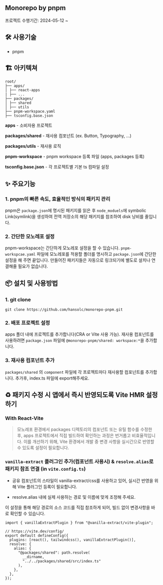 ## Monorepo by pnpm

프로젝트 수행기간: 2024-05-12 ~

## 🛠️ 사용기술

- pnpm

## 🏗️ 아키텍쳐

```
root/
├── apps/
│ ├── react-apps
| ├── ...
├── packages/
│ ├── shared
│ ├── utils
├── pnpm-workspace.yaml
├── tsconfig.base.json
```

**apps** - 소비자용 프로젝트

**packages/shared** - 재사용 컴포넌트 (ex. Button, Typography, ...)

**packages/utils** - 재사용 로직

**pnpm-workspace** - pnpm workspace 등록 파일 (apps, packages 등록)

**tsconfig.base.json** - 각 프로젝트별 기본 ts 컴파일 설정

## ✨ 주요기능

### 1. pnpm의 빠른 속도, 효율적인 방식의 패키지 관리

pnpm은 `package.json`에 명시된 패키지를 읽은 후 `node_moduels`에 symbolic Link(symlink)을 생성하여 전역 저장소의 해당 패키지를 참조하여 disk 낭비를 줄입니다.

### 2. 간단한 모노레포 설정

pnpm-workspace는 간단하게 모노레포 설정을 할 수 있습니다. `pnpm-workspcae.yaml` 파일에 모노레포를 적용할 폴더를 명시하고 `package.json`에 간단한 설정을 해 주면 끝입니다. 만들어진 패키지들은 자동으로 링크되기에 별도로 설치나 연결해줄 필요가 없습니다.

## 📦 설치 및 사용방법

### 1. git clone

```
git clone https://github.com/hansolc/monorepo-pnpm.git
```

### 2. 배포 프로젝트 설정

apps 폴더 내에 프로젝트를 추가합니다(CRA or Vite 사용 가능). 재사용 컴포넌트를 사용하려면 `package.json` 파일에 `@monorepo-pnpm/shared: workspace:*`을 추가합니다.

### 3. 재사용 컴포넌트 추가

`packages/shared` 의 `component` 파일에 각 프로젝트마다 재사용할 컴포넌트를 추가합니다. 추가후, index.ts 파일에 export해주세요.

## ♻️ 패키지 수정 시 앱에서 즉시 반영되도록 Vite HMR 설정하기

### With React-Vite

> 모노레포 환경에서 packages 디렉토리의 컴포넌트 또는 유틸 함수를 수정한 후, apps 프로젝트에서 직접 빌드하여 확인하는 과정은 번거롭고 비효율적입니다.
> 이를 개선하기 위해, Vite 환경에서 개발 중 변경 사항을 실시간으로 반영할 수 있도록 설정이 필요합니다.

### `vanilla-extract` 플러그인 추가(컴포넌트 사용시) & `resolve.alias`로 패키지 참조 연결 (in `vite.config.ts`)

- 공유 컴포넌트의 스타일이 vanilla-extract/css를 사용하고 있어, 실시간 반영을 위해 Vite 플러그인 등록이 필요합니다.

- resolve.alias 내에 실제 사용하는 경로 및 이름에 맞게 조정해 주세요.

이 설정을 통해 해당 경로의 소스 코드를 직접 참조하게 되어, 빌드 없이 변경사항을 바로 확인할 수 있습니다.

```
import { vanillaExtractPlugin } from "@vanilla-extract/vite-plugin";

// https://vite.dev/config/
export default defineConfig({
  plugins: [react(), tailwindcss(), vanillaExtractPlugin()],
  resolve: {
    alias: {
      "@packages/shared": path.resolve(
        __dirname,
        "../../packages/shared/src/index.ts"
      ),
    },
  },
});

```
